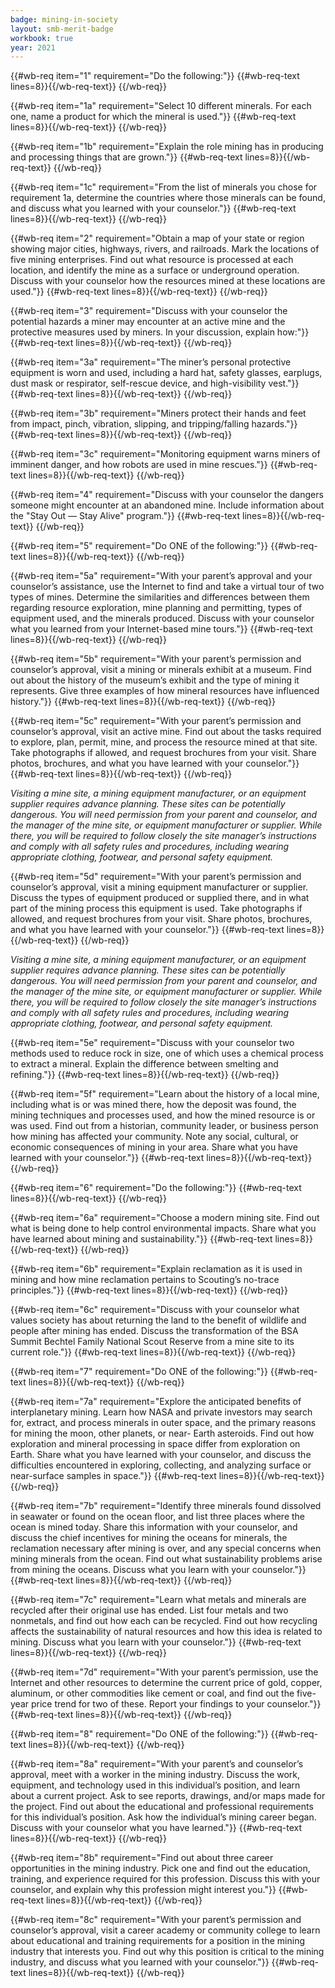 ```yaml
---
badge: mining-in-society
layout: smb-merit-badge
workbook: true
year: 2021
---
```



{{#wb-req item="1" requirement="Do the following:"}}
{{#wb-req-text lines=8}}{{/wb-req-text}}
{{/wb-req}}

{{#wb-req item="1a" requirement="Select 10 different minerals. For each one, name a product for which the mineral is used."}}
{{#wb-req-text lines=8}}{{/wb-req-text}}
{{/wb-req}}

{{#wb-req item="1b" requirement="Explain the role mining has in producing and processing things that are grown."}}
{{#wb-req-text lines=8}}{{/wb-req-text}}
{{/wb-req}}

{{#wb-req item="1c" requirement="From the list of minerals you chose for requirement 1a, determine the countries where those minerals can be found, and discuss what you learned with your counselor."}}
{{#wb-req-text lines=8}}{{/wb-req-text}}
{{/wb-req}}

{{#wb-req item="2" requirement="Obtain a map of your state or region showing major cities, highways, rivers, and railroads. Mark the locations of five mining enterprises. Find out what resource is processed at each location, and identify the mine as a surface or underground operation. Discuss with your counselor how the resources mined at these locations are used."}}
{{#wb-req-text lines=8}}{{/wb-req-text}}
{{/wb-req}}

{{#wb-req item="3" requirement="Discuss with your counselor the potential hazards a miner may encounter at an active mine and the protective measures used by miners. In your discussion, explain how:"}}
{{#wb-req-text lines=8}}{{/wb-req-text}}
{{/wb-req}}

{{#wb-req item="3a" requirement="The miner’s personal protective equipment is worn and used, including a hard hat, safety glasses, earplugs, dust mask or respirator, self-rescue device, and high-visibility vest."}}
{{#wb-req-text lines=8}}{{/wb-req-text}}
{{/wb-req}}

{{#wb-req item="3b" requirement="Miners protect their hands and feet from impact, pinch, vibration, slipping, and tripping/falling hazards."}}
{{#wb-req-text lines=8}}{{/wb-req-text}}
{{/wb-req}}

{{#wb-req item="3c" requirement="Monitoring equipment warns miners of imminent danger, and how robots are used in mine rescues."}}
{{#wb-req-text lines=8}}{{/wb-req-text}}
{{/wb-req}}

{{#wb-req item="4" requirement="Discuss with your counselor the dangers someone might encounter at an abandoned mine. Include information about the \"Stay Out — Stay Alive\" program."}}
{{#wb-req-text lines=8}}{{/wb-req-text}}
{{/wb-req}}

{{#wb-req item="5" requirement="Do ONE of the following:"}}
{{#wb-req-text lines=8}}{{/wb-req-text}}
{{/wb-req}}

{{#wb-req item="5a" requirement="With your parent’s approval and your counselor’s assistance, use the Internet to find and take a virtual tour of two types of mines. Determine the similarities and differences between them regarding resource exploration, mine planning and permitting, types of equipment used, and the minerals produced. Discuss with your counselor what you learned from your Internet-based mine tours."}}
{{#wb-req-text lines=8}}{{/wb-req-text}}
{{/wb-req}}

{{#wb-req item="5b" requirement="With your parent’s permission and counselor’s approval, visit a mining or minerals exhibit at a museum. Find out about the history of the museum’s exhibit and the type of mining it represents. Give three examples of how mineral resources have influenced history."}}
{{#wb-req-text lines=8}}{{/wb-req-text}}
{{/wb-req}}

{{#wb-req item="5c" requirement="With your parent’s permission and counselor’s approval, visit an active mine. Find out about the tasks required to explore, plan, permit, mine, and process the resource mined at that site. Take photographs if allowed, and request brochures from your visit. Share photos, brochures, and what you have learned with your counselor."}}
{{#wb-req-text lines=8}}{{/wb-req-text}}
{{/wb-req}}

*Visiting a mine site, a mining equipment manufacturer, or an equipment supplier requires advance planning. These sites can be potentially dangerous. You will need permission from your parent and counselor, and the manager of the mine site, or equipment manufacturer or supplier. While there, you will be required to follow closely the site manager’s instructions and comply with all safety rules and procedures, including wearing appropriate clothing, footwear, and personal safety equipment.*

{{#wb-req item="5d" requirement="With your parent’s permission and counselor’s approval, visit a mining equipment manufacturer or supplier. Discuss the types of equipment produced or supplied there, and in what part of the mining process this equipment is used. Take photographs if allowed, and request brochures from your visit. Share photos, brochures, and what you have learned with your counselor."}}
{{#wb-req-text lines=8}}{{/wb-req-text}}
{{/wb-req}}

*Visiting a mine site, a mining equipment manufacturer, or an equipment supplier requires advance planning. These sites can be potentially dangerous. You will need permission from your parent and counselor, and the manager of the mine site, or equipment manufacturer or supplier. While there, you will be required to follow closely the site manager’s instructions and comply with all safety rules and procedures, including wearing appropriate clothing, footwear, and personal safety equipment.*

{{#wb-req item="5e" requirement="Discuss with your counselor two methods used to reduce rock in size, one of which uses a chemical process to extract a mineral. Explain the difference between smelting and refining."}}
{{#wb-req-text lines=8}}{{/wb-req-text}}
{{/wb-req}}

{{#wb-req item="5f" requirement="Learn about the history of a local mine, including what is or was mined there, how the deposit was found, the mining techniques and processes used, and how the mined resource is or was used. Find out from a historian, community leader, or business person how mining has affected your community. Note any social, cultural, or economic consequences of mining in your area. Share what you have learned with your counselor."}}
{{#wb-req-text lines=8}}{{/wb-req-text}}
{{/wb-req}}

{{#wb-req item="6" requirement="Do the following:"}}
{{#wb-req-text lines=8}}{{/wb-req-text}}
{{/wb-req}}

{{#wb-req item="6a" requirement="Choose a modern mining site. Find out what is being done to help control environmental impacts. Share what you have learned about mining and sustainability."}}
{{#wb-req-text lines=8}}{{/wb-req-text}}
{{/wb-req}}

{{#wb-req item="6b" requirement="Explain reclamation as it is used in mining and how mine reclamation pertains to Scouting’s no-trace principles."}}
{{#wb-req-text lines=8}}{{/wb-req-text}}
{{/wb-req}}

{{#wb-req item="6c" requirement="Discuss with your counselor what values society has about returning the land to the benefit of wildlife and people after mining has ended. Discuss the transformation of the BSA Summit Bechtel Family National Scout Reserve from a mine site to its current role."}}
{{#wb-req-text lines=8}}{{/wb-req-text}}
{{/wb-req}}

{{#wb-req item="7" requirement="Do ONE of the following:"}}
{{#wb-req-text lines=8}}{{/wb-req-text}}
{{/wb-req}}

{{#wb-req item="7a" requirement="Explore the anticipated benefits of interplanetary mining. Learn how NASA and private investors may search for, extract, and process minerals in outer space, and the primary reasons for mining the moon, other planets, or near- Earth asteroids. Find out how exploration and mineral processing in space differ from exploration on Earth. Share what you have learned with your counselor, and discuss the difficulties encountered in exploring, collecting, and analyzing surface or near-surface samples in space."}}
{{#wb-req-text lines=8}}{{/wb-req-text}}
{{/wb-req}}

{{#wb-req item="7b" requirement="Identify three minerals found dissolved in seawater or found on the ocean floor, and list three places where the ocean is mined today. Share this information with your counselor, and discuss the chief incentives for mining the oceans for minerals, the reclamation necessary after mining is over, and any special concerns when mining minerals from the ocean. Find out what sustainability problems arise from mining the oceans. Discuss what you learn with your counselor."}}
{{#wb-req-text lines=8}}{{/wb-req-text}}
{{/wb-req}}

{{#wb-req item="7c" requirement="Learn what metals and minerals are recycled after their original use has ended. List four metals and two nonmetals, and find out how each can be recycled. Find out how recycling affects the sustainability of natural resources and how this idea is related to mining. Discuss what you learn with your counselor."}}
{{#wb-req-text lines=8}}{{/wb-req-text}}
{{/wb-req}}

{{#wb-req item="7d" requirement="With your parent’s permission, use the Internet and other resources to determine the current price of gold, copper, aluminum, or other commodities like cement or coal, and find out the five-year price trend for two of these. Report your findings to your counselor."}}
{{#wb-req-text lines=8}}{{/wb-req-text}}
{{/wb-req}}

{{#wb-req item="8" requirement="Do ONE of the following:"}}
{{#wb-req-text lines=8}}{{/wb-req-text}}
{{/wb-req}}

{{#wb-req item="8a" requirement="With your parent’s and counselor’s approval, meet with a worker in the mining industry. Discuss the work, equipment, and technology used in this individual’s position, and learn about a current project. Ask to see reports, drawings, and/or maps made for the project. Find out about the educational and professional requirements for this individual’s position. Ask how the individual’s mining career began. Discuss with your counselor what you have learned."}}
{{#wb-req-text lines=8}}{{/wb-req-text}}
{{/wb-req}}

{{#wb-req item="8b" requirement="Find out about three career opportunities in the mining industry. Pick one and find out the education, training, and experience required for this profession. Discuss this with your counselor, and explain why this profession might interest you."}}
{{#wb-req-text lines=8}}{{/wb-req-text}}
{{/wb-req}}

{{#wb-req item="8c" requirement="With your parent’s permission and counselor’s approval, visit a career academy or community college to learn about educational and training requirements for a position in the mining industry that interests you. Find out why this position is critical to the mining industry, and discuss what you learned with your counselor."}}
{{#wb-req-text lines=8}}{{/wb-req-text}}
{{/wb-req}}
